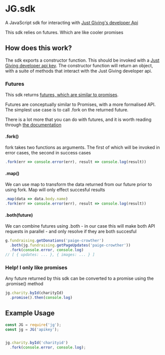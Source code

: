 # JG.sdk
A JavaScript sdk for interacting with [Just Giving's developer
Api](https://developer.justgiving.com/)

This sdk relies on futures. Which are like cooler promises

## How does this work?
The sdk exports a constructor function. This should be invoked with a [Just
Giving developer api key](https://developer.justgiving.com/signup). The
constructor function will return an object, with a suite of methods that
interact with the Just Giving developer api.

### Futures
This sdk returns [futures, which are similar to promises](https://github.com/fluture-js/Fluture).

Futures are conceptually similar to Promises, with a more formalised API. The
simplest use case is to call .fork on the returned future.

There is a lot more that you can do with futures, and it is worth reading
through [the
documentation](https://github.com/fluture-js/Fluture#transforming-futures)

#### .fork()
fork takes two functions as arguments. The first of which will be invoked in
error cases, the second in success cases
```js
.fork(err => console.error(err), result => console.log(result))
```

#### .map()
We can use map to transform the data returned from our future prior to using
fork. Map will only effect succesful results
```js
.map(data => data.body.name)
.fork(err => console.error(err), result => console.log(result))
```

#### .both(future)
We can combine futures using .both - in our case this will make both API
requests in parallel - and only resolve if they are both succesful 
```js
g.fundraising.getDonations('paige-crowther')
  .both(jg.fundraising.getPageUpdates('paige-crowther'))
  .fork(console.error, console.log)
// [ { updates: ... }, { images: ... } ] 
```

### Help! I only like promises
Any future returned by this sdk can be converted to a promise using the
.promise() method

```js
jg.charity.byId(charityId)
  .promise().then(console.log)
```

## Example Usage

```js
const JG = require('jg');
const jg = JG('apikey');


jg.charity.byId('charityid')
  .fork(console.error, console.log);
```
